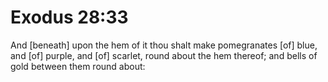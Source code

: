 # Exodus 28:33

And [beneath] upon the hem of it thou shalt make pomegranates [of] blue, and [of] purple, and [of] scarlet, round about the hem thereof; and bells of gold between them round about: